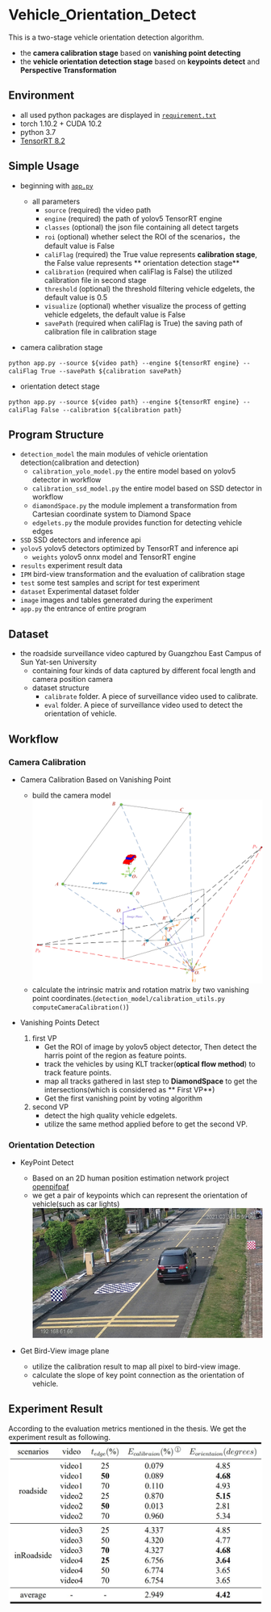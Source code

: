 # Vehicle_Orientation_Detect

This is a two-stage vehicle orientation detection algorithm.

- the **camera calibration stage** based on **vanishing point detecting**
- the **vehicle orientation detection stage** based on **keypoints detect** and **Perspective Transformation**

## Environment

- all used python packages are displayed in [`requirement.txt`](./requirements.txt)
- torch 1.10.2 + CUDA 10.2
- python 3.7
- [TensorRT 8.2](https://developer.nvidia.com/tensorrt-getting-started)

## Simple Usage

- beginning with [`app.py`](./app.py)
    - all parameters
        - `source` (required) the video path
        - `engine` (required) the path of yolov5 TensorRT engine
        - `classes` (optional) the json file containing all detect targets
        - `roi` (optional) whether select the ROI of the scenarios，the default value is False
        - `caliFlag` (required) the True value represents **calibration stage**, the False value represents **
          orientation detection stage**
        - `calibration` (required when caliFlag is False) the utilized calibration file in second stage
        - `threshold` (optional) the threshold filtering vehicle edgelets, the default value is 0.5
        - `visualize` (optional) whether visualize the process of getting vehicle edgelets, the default value is False
        - `savePath` (required when caliFlag is True) the saving path of calibration file in calibration stage


- camera calibration stage

```shell
python app.py --source ${video path} --engine ${tensorRT engine} --caliFlag True --savePath ${calibration savePath}
```

- orientation detect stage

```shell
python app.py --source ${video path} --engine ${tensorRT engine} --caliFlag False --calibration ${calibration path}
```

## Program Structure

- `detection_model` the main modules of vehicle orientation detection(calibration and detection)
    - `calibration_yolo_model.py` the entire model based on yolov5 detector in workflow
    - `calibration_ssd_model.py`  the entire model based on SSD detector in workflow
    - `diamondSpace.py` the module implement a transformation from Cartesian coordinate system to Diamond Space
    - `edgelets.py` the module provides function for detecting vehicle edges
- `SSD` SSD detectors and inference api
- `yolov5` yolov5 detectors optimized by TensorRT and inference api
    - `weights` yolov5 onnx model and TensorRT engine
- `results` experiment result data
- `IPM` bird-view transformation and the evaluation of calibration stage
- `test` some test samples and script for test experiment
- `dataset` Experimental dataset folder
- `image` images and tables generated during the experiment
- `app.py` the entrance of entire program

## Dataset

- the roadside surveillance video captured by Guangzhou East Campus of Sun Yat-sen University
    - containing four kinds of data captured by different focal length and camera position camera
    - dataset structure
        - `calibrate` folder. A piece of surveillance video used to calibrate.
        - `eval` folder. A piece of surveillance video used to detect the orientation of vehicle.

## Workflow

### Camera Calibration

- Camera Calibration Based on Vanishing Point
    - build the camera model
      ![](./image/chap03/camera_model.jpg)
    - calculate the intrinsic matrix and rotation matrix by two vanishing point
      coordinates.(`detection_model/calibration_utils.py computeCameraCalibration()`)

- Vanishing Points Detect
    1. first VP
        - Get the ROI of image by yolov5 object detector, Then detect the harris point of the region as feature points.
        - track the vehicles by using KLT tracker(**optical flow method**) to track feature points.
        - map all tracks gathered in last step to **DiamondSpace** to get the intersections(which is considered as **
          First VP**)
        - Get the first vanishing point by voting algorithm
    2. second VP
        - detect the high quality vehicle edgelets.
        - utilize the same method applied before to get the second VP.

### Orientation Detection

- KeyPoint Detect
    - Based on an 2D human position estimation network project [openpifpaf](https://github.com/openpifpaf/openpifpaf)
    - we get a pair of keypoints which can represent the orientation of vehicle(such as car lights)
      ![](./image/chap04/sigle_pair_keypoint.jpg)

- Get Bird-View image plane
    - utilize the calibration result to map all pixel to bird-view image.
    - calculate the slope of key point connection as the orientation of vehicle.

## Experiment Result

According to the evaluation metrics mentioned in the thesis. We get the experiment result as following.
![](./image/result.jpg)

